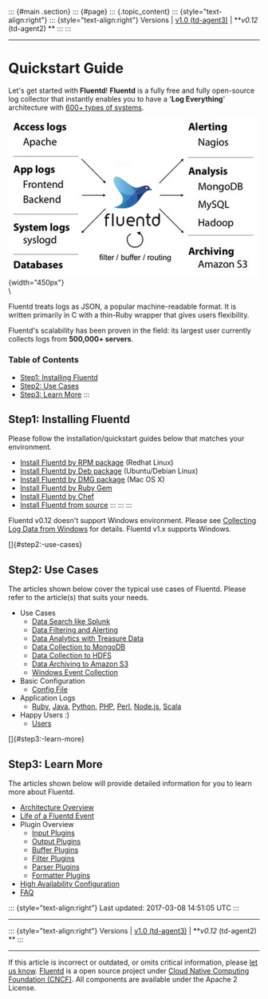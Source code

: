 ::: {#main .section}
::: {#page}
::: {.topic_content}
::: {style="text-align:right"}
::: {style="text-align:right"}
Versions \| [v1.0 (td-agent3)](/v1.0/articles/quickstart) \| ***v0.12*
(td-agent2) **
:::
:::

------------------------------------------------------------------------

Quickstart Guide
================

Let's get started with **Fluentd**! **Fluentd** is a fully free and
fully open-source log collector that instantly enables you to have a
'**Log Everything**' architecture with [600+ types of
systems](http://fluentd.org/plugin/).

![](/images/fluentd-architecture.png){width="450px"}\
\

Fluentd treats logs as JSON, a popular machine-readable format. It is
written primarily in C with a thin-Ruby wrapper that gives users
flexibility.

Fluentd's scalability has been proven in the field: its largest user
currently collects logs from **500,000+ servers**.


### Table of Contents

-   [Step1: Installing Fluentd](#step1:-installing-fluentd)
-   [Step2: Use Cases](#step2:-use-cases)
-   [Step3: Learn More](#step3:-learn-more)
:::

Step1: Installing Fluentd
-------------------------

Please follow the installation/quickstart guides below that matches your
environment.

-   [Install Fluentd by RPM package](install-by-rpm) (Redhat Linux)
-   [Install Fluentd by Deb package](install-by-deb) (Ubuntu/Debian
    Linux)
-   [Install Fluentd by DMG package](install-by-dmg) (Mac OS X)
-   [Install Fluentd by Ruby Gem](install-by-gem)
-   [Install Fluentd by Chef](install-by-chef)
-   [Install Fluentd from source](install-from-source)
:::
:::
:::

Fluentd v0.12 doesn\'t support Windows environment. Please see
[Collecting Log Data from Windows](windows) for details. Fluentd v1.x
supports Windows.

[]{#step2:-use-cases}

Step2: Use Cases
----------------

The articles shown below cover the typical use cases of Fluentd. Please
refer to the article(s) that suits your needs.

-   Use Cases
    -   [Data Search like Splunk](free-alternative-to-splunk-by-fluentd)
    -   [Data Filtering and Alerting](splunk-like-grep-and-alert-email)
    -   [Data Analytics with Treasure Data](http-to-td)
    -   [Data Collection to MongoDB](apache-to-mongodb)
    -   [Data Collection to HDFS](http-to-hdfs)
    -   [Data Archiving to Amazon S3](apache-to-s3)
    -   [Windows Event Collection](windows)
-   Basic Configuration
    -   [Config File](config-file)
-   Application Logs
    -   [Ruby](ruby), [Java](java), [Python](python), [PHP](php),
        [Perl](perl), [Node.js](nodejs), [Scala](scala)
-   Happy Users :)
    -   [Users](users)

[]{#step3:-learn-more}

Step3: Learn More
-----------------

The articles shown below will provide detailed information for you to
learn more about Fluentd.

-   [Architecture Overview](architecture)
-   [Life of a Fluentd Event](life-of-a-fluentd-event)
-   Plugin Overview
    -   [Input Plugins](input-plugin-overview)
    -   [Output Plugins](output-plugin-overview)
    -   [Buffer Plugins](buffer-plugin-overview)
    -   [Filter Plugins](filter-plugin-overview)
    -   [Parser Plugins](parser-plugin-overview)
    -   [Formatter Plugins](formatter-plugin-overview)
-   [High Availability Configuration](high-availability)
-   [FAQ](faq)

::: {style="text-align:right"}
Last updated: 2017-03-08 14:51:05 UTC
:::

------------------------------------------------------------------------

::: {style="text-align:right"}
Versions \| [v1.0 (td-agent3)](/v1.0/articles/quickstart) \| ***v0.12*
(td-agent2) **
:::

------------------------------------------------------------------------

If this article is incorrect or outdated, or omits critical information,
please [let us
know](https://github.com/fluent/fluentd-docs/issues?state=open).
[Fluentd](http://www.fluentd.org/) is a open source project under [Cloud
Native Computing Foundation (CNCF)](https://cncf.io/). All components
are available under the Apache 2 License.
